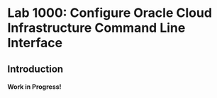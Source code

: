 # Lab 1000: Configure Oracle Cloud Infrastructure Command Line Interface

## Introduction

#### Work in Progress!